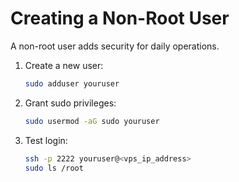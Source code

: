 # Creating a Non-Root User

A non-root user adds security for daily operations.

1. Create a new user:

   ```bash
   sudo adduser youruser
   ```
2. Grant sudo privileges:

   ```bash
   sudo usermod -aG sudo youruser
   ```
3. Test login:

   ```bash
   ssh -p 2222 youruser@<vps_ip_address>
   sudo ls /root
   ```
